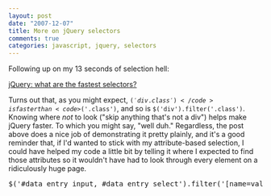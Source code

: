 ```yaml
--- 
layout: post
date: "2007-12-07"
title: More on jQuery selectors
comments: true
categories: javascript, jquery, selectors
---
```


Following up on my 13 seconds of selection hell:

<a href="http://benjaminsterling.com/jquery-what-are-the-fastest-selector/">jQuery: what are the fastest selectors?</a>

Turns out that, as you might expect, <code>$('div.class')</code> is faster than <code>$('.class')</code>, and so is <code>$('div').filter('.class')</code>. Knowing where <em>not</em> to look ("skip anything that's not a div") helps make jQuery faster. To which you might say, "well duh." Regardless, the post above does a nice job of demonstrating it pretty plainly, and it's a good reminder that, if I'd wanted to stick with my attribute-based selection, I could have helped my code a little bit by telling it where I expected to find those attributes so it wouldn't have had to look through every element on a ridiculously huge page.

<div class="CodeRay">
  <div class="code"><pre>$('#data_entry input, #data_entry select').filter('[name=value]');</pre></div>
</div>